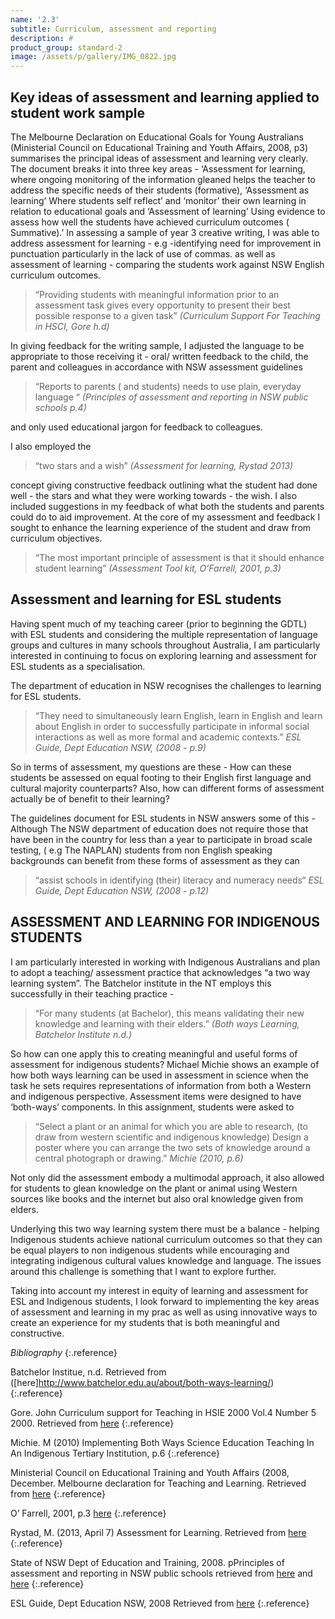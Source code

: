 ```yaml
---
name: '2.3'
subtitle: Curriculum, assessment and reporting
description: #
product_group: standard-2
image: /assets/p/gallery/IMG_0822.jpg
---
```

## Key ideas of assessment and learning applied to student work sample

The Melbourne Declaration on Educational Goals for Young Australians (Ministerial Council on Educational Training and Youth Affairs, 2008, p3) summarises the principal ideas of assessment and learning very clearly. The document breaks it into three key areas - ‘Assessment for learning, where ongoing monitoring of the information gleaned helps the teacher to address the specific needs of their students (formative), ‘Assessment as learning’ Where students  self reflect’ and ‘monitor’ their own learning in relation to  educational goals and ‘Assessment of learning’ Using evidence to assess how well the students have achieved curriculum outcomes ( Summative).’ In assessing a sample of year 3 creative writing, I was able to address assessment for learning - e.g -identifying need for improvement in punctuation particularly in the lack of use of commas. as well as assessment of learning - comparing the students work against NSW English curriculum outcomes.

>“Providing students with meaningful information prior to an assessment task gives every opportunity to present their best possible response to a given task” _(Curriculum Support For Teaching in HSCI, Gore h.d)_

In giving feedback for the writing sample, I adjusted the language to be appropriate to those receiving it - oral/ written feedback to the child, the parent and colleagues in accordance with NSW assessment guidelines  

>“Reports to parents ( and students)  needs to use plain, everyday language “ _(Principles of assessment and reporting in NSW public schools p.4)_

and only used educational jargon for feedback to colleagues.  

I also employed the
>“two stars and a wish” _(Assessment for learning, Rystad 2013)_

concept giving constructive feedback outlining what the student had done well - the stars and what they were working towards - the wish. I also included suggestions in my feedback of what both the students and parents could do to aid improvement.  At the core of my assessment  and feedback I sought to enhance the learning experience of the student and draw from curriculum objectives.

>“The most important principle of assessment is that it should enhance student learning” _(Assessment Tool kit, O’Farrell, 2001, p.3)_


## Assessment and learning for ESL students

Having spent much of my teaching career (prior to beginning the GDTL) with ESL students and considering the multiple representation of language groups and cultures in many schools throughout Australia, I am particularly interested in continuing to focus on exploring learning and assessment for ESL students as a specialisation.

The department of education in NSW recognises the challenges to learning for ESL students.

>“They need to simultaneously learn English, learn in English and learn about English in order to successfully participate in informal social interactions as well as more formal and academic contexts.” _ESL Guide, Dept Education NSW, (2008 - p.9)_

So in terms of assessment, my questions are these - How can these students be assessed on equal footing to their English first language and cultural majority counterparts?
Also, how can different forms of assessment actually be of benefit to their learning?

The guidelines document for ESL students in NSW answers some of this - Although The NSW department of education does not require those that have been in the country for less than a year to participate in broad scale testing, ( e.g The NAPLAN) students from non English speaking backgrounds can benefit from these forms of assessment as they can

>“assist schools in identifying (their) literacy and numeracy needs“  _ESL Guide, Dept Education NSW, (2008 - p.12)_


## ASSESSMENT AND LEARNING FOR INDIGENOUS STUDENTS

I am particularly interested in working with Indigenous Australians and plan to adopt a teaching/ assessment practice that acknowledges “a two way learning system”. The Batchelor institute in the NT employs this successfully in their teaching practice -

>“For many students (at Bachelor), this means validating their new knowledge and learning with their elders.” _(Both ways Learning, Batchelor Institute n.d.)_

So how can one apply this to creating meaningful and useful forms of assessment for indigenous students? Michael Michie shows an example of how both ways learning can be used in assessment in science when the task he sets requires representations of information from both a Western and indigenous perspective. Assessment items were  designed to have ‘both-ways’ components. In this assignment, students were asked to

>“Select a plant or an animal for which you are able to research, (to draw from western scientific and indigenous knowledge)  Design a poster where you can arrange the two sets of knowledge around a central photograph or drawing.”  _Michie (2010, p.6)_

Not only did the assessment embody a multimodal approach, it also allowed for students to glean knowledge on the plant or animal using Western sources like books and the internet but also oral knowledge given from elders.

Underlying this two way learning system there must be a balance - helping Indigenous students achieve national curriculum outcomes so that they can be equal players to non indigenous students while encouraging and integrating indigenous cultural values knowledge and language. The issues around this challenge is something that I want to explore further.

Taking into account my interest in equity of learning and assessment for ESL and Indigenous students, I look forward to implementing the key areas of assessment and learning in my prac as well as using innovative ways to create an experience for my students that is both meaningful and constructive.


_Bibliography_
{:.reference}

Batchelor Institue, n.d. Retrieved from ([here]http://www.batchelor.edu.au/about/both-ways-learning/)
{:.reference}

Gore. John Curriculum support for Teaching in HSIE 2000 Vol.4 Number 5  2000. Retrieved from [here](http://www.curriculumsupport.education.nsw.gov.au/secondary/hsie/assets/assessstage6/feedback.htm)
{:.reference}

Michie. M  (2010) Implementing Both Ways Science Education Teaching In An Indigenous Tertiary Institution, p.6
{:.reference}

Ministerial Council on Educational Training and Youth Affairs (2008, December. Melbourne declaration for Teaching and Learning. Retrieved from [here](http://www.curriculum.edu.au/verve/_resources/National_Declaration_on_the_Educational_Goals_for_Young_Australians.pdf)
{:.reference}


O’ Farrell, 2001, p.3 [here](http://www.tcd.ie/teaching-learning/academic-development/assets/pdf/250309_assessment_toolkit.pdf)
{:.reference}

Rystad, M. (2013, April 7) Assessment for Learning. Retrieved from
[here](https://www.youtube.com/watch?v=HcLMlY6R7RM)
{:.reference}

State of NSW Dept of Education and Training, 2008. pPrinciples of assessment and reporting in NSW public schools retrieved from [here](http://www.curriculumsupport.education.nsw.gov.au/timetoteach/policy_doc/principles_ar.pdf) and [here](http://www.curriculumsupport.education.nsw.gov.au/secondary/hsie/assets/assessstage6/feedback.htm)
{:.reference}

ESL Guide, Dept Education NSW, 2008  Retrieved from [here](https://www.det.nsw.edu.au/policies/curriculum/schools/esl_guide/pd04_23_ESL_Guidelines.pdf)
{:.reference}
